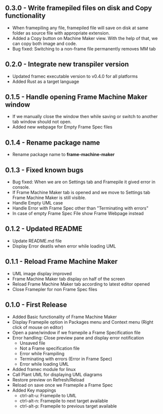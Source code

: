 ## 0.3.0 - Write framepiled files on disk and Copy functionality
* When framepiling any file, framepiled file will save on disk at same folder as source file with appropriate extension.
* Added a Copy button on Machine Maker view. With the help of that, we can copy both image and code.
* Bug fixed: Switching to a non-frame file permanently removes MM tab 

## 0.2.0 - Integrate new transpiler version
* Updated framec executable version to v0.4.0 for all platforms
* Added Rust as a target language 

## 0.1.5 - Handle opening Frame Machine Maker window
* If we manually close the window then while saving or switch to another tab window should not open.
* Added new webpage for Empty Frame Spec files

## 0.1.4 - Rename package name
* Rename package name to **frame-machine-maker**

## 0.1.3 - Fixed known bugs
* Bug fixed: When we are on Settings tab and Framepile it gived error in console.
* If Frame Machine Maker tab is opened and we move to Settings tab Frame Machine Maker is still visible.
* Handle Empty UML case
* Handle Error with Frame Spec other than "Terminating with errors"
* In case of empty Frame Spec File show Frame Webpage instead

## 0.1.2 - Updated README
* Update README.md file
* Display Error deatils when error while loading UML

## 0.1.1 - Reload Frame Machine Maker
* UML image display improved
* Frame Machine Maker tab display on half of the screen
* Reload Frame Machine Maker tab according to latest editor opened
* Close Framepler for non Frame Spec files

## 0.1.0 - First Release
* Added Basic functionality of Frame Machine Maker
* Display Framepile option in Packages menu and Context menu (Right click of mouse on editor)
* Open a pane/window if we framepile a Frame Specification file
* Error handling: Close preview pane and display error notification
  * Unsaved file
  * Not a Frame specification file
  * Error while Frampiling
  * Terminating with errors (Error in Frame Spec)
  * Error while loading UML
* Added framec module for linux
* Call Plant UML for displaying UML diagrams
* Restore preview on Refresh/Reload
* Reload on save once we Framepile a Frame Spec
* Added Key mappings
  * ctrl-alt-u: Framepile to UML
  * ctrl-alt-n: Framepile to next target available
  * ctrl-alt-p: Framepile to previous target available
